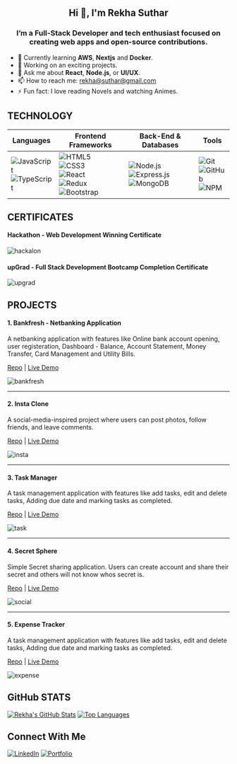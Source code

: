 <h2 align="center">Hi 👋, I'm Rekha Suthar</h1>
<h3 align="center">I’m a Full-Stack Developer and tech enthusiast focused on creating web apps and open-source contributions.</h3>


- 🌱 Currently learning **AWS**, **Nextjs** and **Docker**.
- 🔭 Working on an exciting projects.
- 💬 Ask me about **React**, **Node.js**, or **UI/UX**.
- 📫 How to reach me: [rekha@suthar@gmail.com](mailto:rekha@suthar@gmail.com)
- ⚡ Fun fact: I love reading Novels and watching Animes.

<h2>TECHNOLOGY</h2>

| **Languages**                                                                                                                                                                             | **Frontend Frameworks**                                                                                                                                                                                                                                                                             | **Back-End & Databases**                                                                                                                                                                                                | **Tools**                                                                                                                                                             |
| ------------------------------------------------------------------------------------------------------------------------------------------------------------------------------------------ | --------------------------------------------------------------------------------------------------------------------------------------------------------------------------------------------------------------------------------------------------------------------------------------------------- | ------------------------------------------------------------------------------------------------------------------------------------------------------------------------------------------------------------------------ | --------------------------------------------------------------------------------------------------------------------------------------------------------------------- |
| ![JavaScript](https://img.shields.io/badge/JavaScript-F7DF1E?style=flat&logo=javascript&logoColor=000)<br> ![TypeScript](https://img.shields.io/badge/TypeScript-3178C6?style=flat&logo=typescript&logoColor=fff) | ![HTML5](https://img.shields.io/badge/HTML5-E34F26?style=flat&logo=html5&logoColor=fff)<br> ![CSS3](https://img.shields.io/badge/CSS3-1572B6?style=flat&logo=css3&logoColor=fff)<br> ![React](https://img.shields.io/badge/React-61DAFB?style=flat&logo=react&logoColor=000)<br> ![Redux](https://img.shields.io/badge/Redux-764ABC?style=flat&logo=redux&logoColor=white)<br> ![Bootstrap](https://img.shields.io/badge/Bootstrap-563D7C?style=flat&logo=bootstrap&logoColor=white) | ![Node.js](https://img.shields.io/badge/Node.js-339933?style=flat&logo=node.js&logoColor=fff)<br> ![Express.js](https://img.shields.io/badge/Express.js-000000?style=flat&logo=express&logoColor=fff)<br> ![MongoDB](https://img.shields.io/badge/MongoDB-47A248?style=flat&logo=mongodb&logoColor=fff) | ![Git](https://img.shields.io/badge/Git-F05032?style=flat&logo=git&logoColor=fff)<br> ![GitHub](https://img.shields.io/badge/GitHub-181717?style=flat&logo=github&logoColor=fff)<br> ![NPM](https://img.shields.io/badge/npm-CB3837?style=flat&logo=npm&logoColor=fff) |

<h2>CERTIFICATES</h2>

#### Hackathon - Web Development Winning Certificate
![hackalon](https://github.com/user-attachments/assets/a02db644-a79d-4886-8ae1-2787dffd7323)

#### upGrad - Full Stack Development Bootcamp Completion Certificate
![upgrad](https://github.com/user-attachments/assets/dffe76d5-8cb2-454e-8c91-d5e89ab2772f)

<h2>PROJECTS</h2>

<h4>1. Bankfresh - Netbanking Application </h4>
<p>A netbanking application with features like Online bank account opening, user registeration, Dashboard - Balance, Account Statement, Money Transfer, Card Management and Utility Bills.</p>

<a href="https://github.com/rekha0suthar/bankfresh" target="blank">Repo</a> | <a href="https://bankfresh-netbanking.vercel.app/" target="blank">Live Demo</a>


![bankfresh](https://github.com/user-attachments/assets/03aadc66-a7a0-4dd0-890b-5189af4631dc)

---

<h4>2. Insta Clone </h4>
<p>A social-media-inspired project where users can post photos, follow friends, and leave comments.</p>

<a href="https://github.com/rekha0suthar/insta-clone" target="blank">Repo</a> | <a href="https://insta-clone-eight-jade.vercel.app/" target="blank">Live Demo</a>

![insta](https://github.com/user-attachments/assets/1d120538-38ed-4d03-b66b-182cd04e1af8)


---
<h4>3. Task Manager </h4>
<p>A task management application with features like add tasks, edit and delete tasks, Adding due date and marking tasks as completed.</p>

<a href="https://github.com/rekha0suthar/task-manager/" target="blank">Repo</a> | <a href="https://taskify-two-umber.vercel.app/" target="blank">Live Demo</a>

![task](https://github.com/user-attachments/assets/f766f956-475d-4648-835e-8f4cc1039781)

---

<h4>4.  Secret Sphere </h4>
<p>Simple Secret sharing application. Users can create account and share their secret and others will not know whos secret is.</p>

<a href="https://github.com/rekha0suthar/secret-sphere" target="blank">Repo</a> | <a href="https://secret-sphere.vercel.app/" target="blank">Live Demo</a>

![social](https://github.com/user-attachments/assets/86becf53-0825-4d1c-a4eb-0c3ace61a887)


---

<h4>5. Expense Tracker</h4>
<p>A task management application with features like add tasks, edit and delete tasks, Adding due date and marking tasks as completed.</p>

<a href="https://github.com/rekha0suthar/expense-trackor/" target="blank">Repo</a> | <a href="https://expense-tracker-app-pearl-ten.vercel.app/" target="blank">Live Demo</a>

![expense](https://github.com/user-attachments/assets/d8b37f91-ebda-4d10-8423-8166145edc85)


<h2>GitHub STATS</h2>

[![Rekha's GitHub Stats](https://github-readme-stats.vercel.app/api?username=rekha0suthar&show_icons=true)](https://github.com/rekha0suthar)
[![Top Languages](https://github-readme-stats.vercel.app/api/top-langs/?username=rekha0suthar&layout=compact)](https://github.com/rekha0suthar)


<h2>Connect With Me</h2>

[![LinkedIn](https://img.shields.io/badge/LinkedIn-Connect-blue)](https://www.linkedin.com/in/rekha0suthar/)
[![Portfolio](https://img.shields.io/badge/Portfolio-Visit-blueviolet)](https://rekha-suthar-portfolio.netlify.app/)

